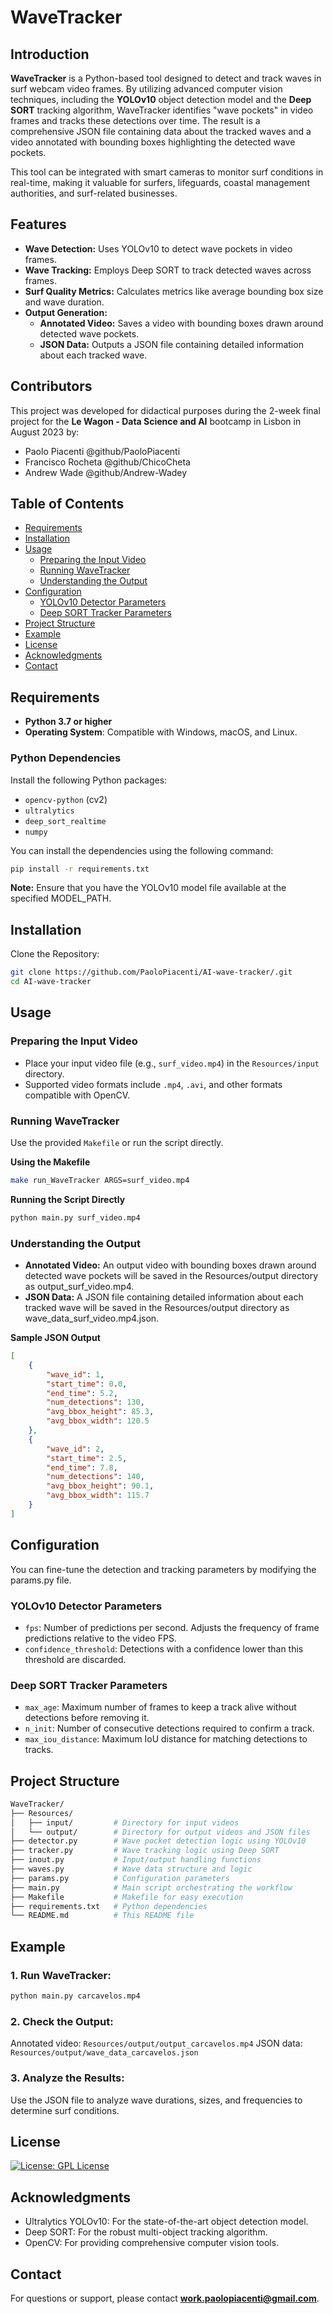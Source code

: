 # WaveTracker

## Introduction

**WaveTracker** is a Python-based tool designed to detect and track waves in surf webcam video frames. By utilizing advanced computer vision techniques, including the **YOLOv10** object detection model and the **Deep SORT** tracking algorithm, WaveTracker identifies "wave pockets" in video frames and tracks these detections over time. The result is a comprehensive JSON file containing data about the tracked waves and a video annotated with bounding boxes highlighting the detected wave pockets.

This tool can be integrated with smart cameras to monitor surf conditions in real-time, making it valuable for surfers, lifeguards, coastal management authorities, and surf-related businesses.

## Features

- **Wave Detection:** Uses YOLOv10 to detect wave pockets in video frames.
- **Wave Tracking:** Employs Deep SORT to track detected waves across frames.
- **Surf Quality Metrics:** Calculates metrics like average bounding box size and wave duration.
- **Output Generation:**
    - **Annotated Video:** Saves a video with bounding boxes drawn around detected wave pockets.
    - **JSON Data:** Outputs a JSON file containing detailed information about each tracked wave.

## Contributors
This project was developed for didactical purposes during the 2-week final project for the **Le Wagon - Data Science and AI** bootcamp in Lisbon in August 2023 by:
- Paolo Piacenti @github/PaoloPiacenti
- Francisco Rocheta @github/ChicoCheta
- Andrew Wade @github/Andrew-Wadey

## Table of Contents

- [Requirements](#requirements)
- [Installation](#installation)
- [Usage](#usage)
  - [Preparing the Input Video](#preparing-the-input-video)
  - [Running WaveTracker](#running-wavetracker)
  - [Understanding the Output](#understanding-the-output)
- [Configuration](#configuration)
  - [YOLOv10 Detector Parameters](#yolov10-detector-parameters)
  - [Deep SORT Tracker Parameters](#deep-sort-tracker-parameters)
- [Project Structure](#project-structure)
- [Example](#example)
- [License](#license)
- [Acknowledgments](#acknowledgments)
- [Contact](#contact)

## Requirements

- **Python 3.7 or higher**
- **Operating System**: Compatible with Windows, macOS, and Linux.

### Python Dependencies

Install the following Python packages:

- `opencv-python` (cv2)
- `ultralytics`
- `deep_sort_realtime`
- `numpy`

You can install the dependencies using the following command:

```bash
pip install -r requirements.txt
```
**Note:** Ensure that you have the YOLOv10 model file available at the specified MODEL_PATH.

## Installation
Clone the Repository:

```bash
git clone https://github.com/PaoloPiacenti/AI-wave-tracker/.git
cd AI-wave-tracker
```

## Usage

### Preparing the Input Video
- Place your input video file (e.g., `surf_video.mp4`) in the `Resources/input` directory.
- Supported video formats include `.mp4`, `.avi`, and other formats compatible with OpenCV.

### Running WaveTracker
Use the provided `Makefile` or run the script directly.

**Using the Makefile**
```bash
make run_WaveTracker ARGS=surf_video.mp4
```

**Running the Script Directly**
```bash
python main.py surf_video.mp4
```

### Understanding the Output
- **Annotated Video:** An output video with bounding boxes drawn around detected wave pockets will be saved in the Resources/output directory as output_surf_video.mp4.
- **JSON Data:** A JSON file containing detailed information about each tracked wave will be saved in the Resources/output directory as wave_data_surf_video.mp4.json.

**Sample JSON Output**

```JSON
[
    {
        "wave_id": 1,
        "start_time": 0.0,
        "end_time": 5.2,
        "num_detections": 130,
        "avg_bbox_height": 85.3,
        "avg_bbox_width": 120.5
    },
    {
        "wave_id": 2,
        "start_time": 2.5,
        "end_time": 7.8,
        "num_detections": 140,
        "avg_bbox_height": 90.1,
        "avg_bbox_width": 115.7
    }
]
```

## Configuration
You can fine-tune the detection and tracking parameters by modifying the params.py file.

### YOLOv10 Detector Parameters
- `fps`: Number of predictions per second. Adjusts the frequency of frame predictions relative to the video FPS.
- `confidence_threshold`: Detections with a confidence lower than this threshold are discarded.

### Deep SORT Tracker Parameters
- `max_age`: Maximum number of frames to keep a track alive without detections before removing it.
- `n_init`: Number of consecutive detections required to confirm a track.
- `max_iou_distance`: Maximum IoU distance for matching detections to tracks.


## Project Structure
```bash
WaveTracker/
├── Resources/
│   ├── input/         # Directory for input videos
│   └── output/        # Directory for output videos and JSON files
├── detector.py        # Wave pocket detection logic using YOLOv10
├── tracker.py         # Wave tracking logic using Deep SORT
├── inout.py           # Input/output handling functions
├── waves.py           # Wave data structure and logic
├── params.py          # Configuration parameters
├── main.py            # Main script orchestrating the workflow
├── Makefile           # Makefile for easy execution
├── requirements.txt   # Python dependencies
└── README.md          # This README file
```

## Example

### 1. Run WaveTracker:

```bash
python main.py carcavelos.mp4
```

### 2. Check the Output:

Annotated video: `Resources/output/output_carcavelos.mp4`
JSON data: `Resources/output/wave_data_carcavelos.json`

### 3. Analyze the Results:
Use the JSON file to analyze wave durations, sizes, and frequencies to determine surf conditions.

## License
[![License: GPL License](https://img.shields.io/badge/License-MIT-yellow.svg)](https://opensource.org/licenses/MIT)

## Acknowledgments
- Ultralytics YOLOv10: For the state-of-the-art object detection model.
- Deep SORT: For the robust multi-object tracking algorithm.
- OpenCV: For providing comprehensive computer vision tools.

## Contact
For questions or support, please contact **work.paolopiacenti@gmail.com**.
